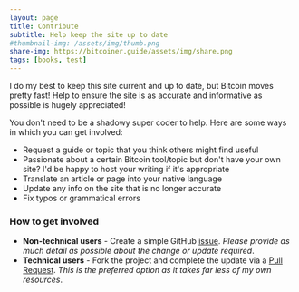 ```yaml
---
layout: page
title: Contribute
subtitle: Help keep the site up to date
#thumbnail-img: /assets/img/thumb.png
share-img: https://bitcoiner.guide/assets/img/share.png
tags: [books, test]
---
```



I do my best to keep this site current and up to date, but Bitcoin moves pretty fast! Help to ensure the site is as accurate and informative as possible is hugely appreciated! 

You don't need to be a shadowy super coder to help. Here are some ways in which you can get involved:

- Request a guide or topic that you think others might find useful
- Passionate about a certain Bitcoin tool/topic but don't have your own site? I'd be happy to host your writing if it's appropriate
- Translate an article or page into your native language
- Update any info on the site that is no longer accurate
- Fix typos or grammatical errors

### How to get involved

- **Non-technical users** - Create a simple GitHub [issue](). *Please provide as much detail as possible about the change or update required*.
- **Technical users** - Fork the project and complete the update via a [Pull Request](). *This is the preferred option as it takes far less of my own resources*.








